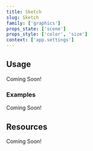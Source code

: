 ```yaml
---
title: Sketch
slug: Sketch
family: ['graphics']
props_state: ['scene']
props_style: ['color', 'size']
context: ['app.settings']
---
```


## Usage

<p class="feedback bare emoji:default">Coming Soon!</p>

### Examples

<p class="feedback bare emoji:default">Coming Soon!</p>

## Resources

<p class="feedback bare emoji:default">Coming Soon!</p>
